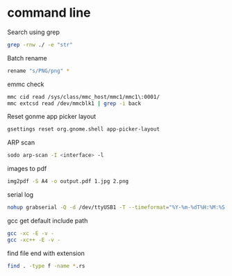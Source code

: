 command line
============

Search using grep

```sh
grep -rnw ./ -e "str"
```

Batch rename

```sh
rename "s/PNG/png" *
```

emmc check

```sh
mmc cid read /sys/class/mmc_host/mmc1/mmc1\:0001/
mmc extcsd read /dev/mmcblk1 | grep -i back
```

Reset gonme app picker layout

```sh
gsettings reset org.gnome.shell app-picker-layout
```

ARP scan

```sh
sodo arp-scan -I <interface> -l
```

images to pdf

```sh
img2pdf -S A4 -o output.pdf 1.jpg 2.png
```

serial log

```sh
nohup grabserial -Q -d /dev/ttyUSB1 -T --timeformat="%Y-%m-%dT%H:%M:%S.%f" -o "~/Serial.%Y-%m-%dT%H:%M:%S.log" &
```

gcc get default include path

```sh
gcc -xc -E -v -
gcc -xc++ -E -v -
```

find file end with extension

```sh
find . -type f -name *.rs
```
